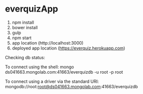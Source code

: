# everquizApp

1. npm install
2. bower install
3. gulp
4. npm start
5. app location (http://localhost:3000)
6. deployed app location (https://everquiz.herokuapp.com)

Checking db status:

To connect using the shell:
  mongo ds041663.mongolab.com:41663/everquizdb -u root -p root

To connect using a driver via the standard URI:
  mongodb://root:root@ds041663.mongolab.com:41663/everquizdb

